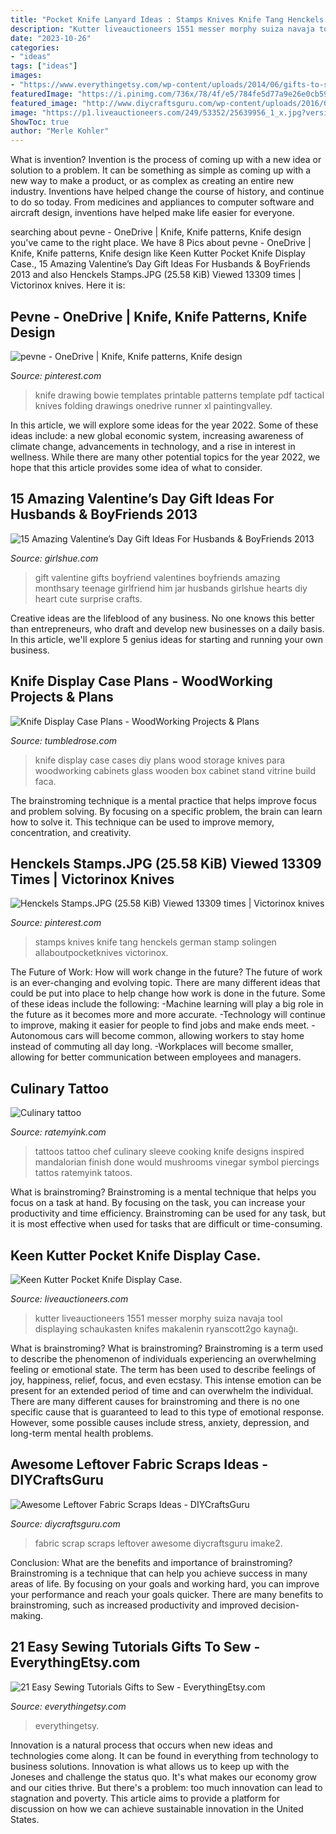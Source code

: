 ```yaml
---
title: "Pocket Knife Lanyard Ideas : Stamps Knives Knife Tang Henckels German Stamp Solingen Allaboutpocketknives Victorinox"
description: "Kutter liveauctioneers 1551 messer morphy suiza navaja tool displaying schaukasten knifes makalenin ryanscott2go kaynağı"
date: "2023-10-26"
categories:
- "ideas"
tags: ["ideas"]
images:
- "https://www.everythingetsy.com/wp-content/uploads/2014/06/gifts-to-sew-DIY-fabric-lanyard-650x910.jpg"
featuredImage: "https://i.pinimg.com/736x/78/4f/e5/784fe5d77a9e26e0cb593d9c0fab85e6.jpg"
featured_image: "http://www.diycraftsguru.com/wp-content/uploads/2016/03/05-Fabric-Scrap-Rosette-Pillow.jpg"
image: "https://p1.liveauctioneers.com/249/53352/25639956_1_x.jpg?version=1396053627&amp;width=512&amp;format=pjpg&amp;auto=webp&amp;quality=50"
ShowToc: true
author: "Merle Kohler"
---
```



What is invention?
Invention is the process of coming up with a new idea or solution to a problem. It can be something as simple as coming up with a new way to make a product, or as complex as creating an entire new industry. Inventions have helped change the course of history, and continue to do so today. From medicines and appliances to computer software and aircraft design, inventions have helped make life easier for everyone.

	

		
searching about pevne - OneDrive | Knife, Knife patterns, Knife design you've came to the right place. We have 8 Pics about pevne - OneDrive | Knife, Knife patterns, Knife design like Keen Kutter Pocket Knife Display Case., 15 Amazing Valentine’s Day Gift Ideas For Husbands &amp; BoyFriends 2013 and also Henckels Stamps.JPG (25.58 KiB) Viewed 13309 times | Victorinox knives. Here it is:
		
    
## Pevne - OneDrive | Knife, Knife Patterns, Knife Design

<img loading=lazy src="https://i.pinimg.com/736x/78/4f/e5/784fe5d77a9e26e0cb593d9c0fab85e6.jpg" onerror="this.onerror=null;this.src='https://tse4.mm.bing.net/th?id=OIP.KAlBqS3Lb61FzxCIzmTP1wAAAA&amp;pid=15.1';" alt="pevne - OneDrive | Knife, Knife patterns, Knife design">

_Source: pinterest.com_

>knife drawing bowie templates printable patterns template pdf tactical knives folding drawings onedrive runner xl paintingvalley. 

	

In this article, we will explore some ideas for the year 2022. Some of these ideas include: a new global economic system, increasing awareness of climate change, advancements in technology, and a rise in interest in wellness. While there are many other potential topics for the year 2022, we hope that this article provides some idea of what to consider.

    
## 15 Amazing Valentine’s Day Gift Ideas For Husbands &amp; BoyFriends 2013

<img loading=lazy src="https://www.girlshue.com/wp-content/uploads/2016/07/unnamed-file-1241.jpg" onerror="this.onerror=null;this.src='https://tse4.mm.bing.net/th?id=OIP.9EqaNqPgl0tjEGuj6SqRuAHaJ4&amp;pid=15.1';" alt="15 Amazing Valentine’s Day Gift Ideas For Husbands &amp; BoyFriends 2013">

_Source: girlshue.com_

>gift valentine gifts boyfriend valentines boyfriends amazing monthsary teenage girlfriend him jar husbands girlshue hearts diy heart cute surprise crafts. 

	

Creative ideas are the lifeblood of any business. No one knows this better than entrepreneurs, who draft and develop new businesses on a daily basis. In this article, we'll explore 5 genius ideas for starting and running your own business.

    
## Knife Display Case Plans - WoodWorking Projects &amp; Plans

<img loading=lazy src="https://s-media-cache-ak0.pinimg.com/736x/a1/ee/d0/a1eed041ae5364fb2277602c05d58bb5.jpg" onerror="this.onerror=null;this.src='https://tse1.mm.bing.net/th?id=OIP.G_of2NdfWe3q-MWboYPCFAHaGR&amp;pid=15.1';" alt="Knife Display Case Plans - WoodWorking Projects &amp; Plans">

_Source: tumbledrose.com_

>knife display case cases diy plans wood storage knives para woodworking cabinets glass wooden box cabinet stand vitrine build faca. 

	

The brainstroming technique is a mental practice that helps improve focus and problem solving. By focusing on a specific problem, the brain can learn how to solve it. This technique can be used to improve memory, concentration, and creativity.

    
## Henckels Stamps.JPG (25.58 KiB) Viewed 13309 Times | Victorinox Knives

<img loading=lazy src="https://i.pinimg.com/originals/bf/96/71/bf96710deaf09332cc7cdda0a63d846b.jpg" onerror="this.onerror=null;this.src='https://tse1.mm.bing.net/th?id=OIP.qUUyK40vHSUPGaZ7iJ-vuwAAAA&amp;pid=15.1';" alt="Henckels Stamps.JPG (25.58 KiB) Viewed 13309 times | Victorinox knives">

_Source: pinterest.com_

>stamps knives knife tang henckels german stamp solingen allaboutpocketknives victorinox. 

	

The Future of Work: How will work change in the future?
The future of work is an ever-changing and evolving topic. There are many different ideas that could be put into place to help change how work is done in the future. Some of these ideas include the following: 
-Machine learning will play a big role in the future as it becomes more and more accurate. 
-Technology will continue to improve, making it easier for people to find jobs and make ends meet. 
-Autonomous cars will become common, allowing workers to stay home instead of commuting all day long. 
-Workplaces will become smaller, allowing for better communication between employees and managers.

    
## Culinary Tattoo

<img loading=lazy src="http://static.ratemyink.com/images/ul/127/Culinary-tattoo-127601.jpeg" onerror="this.onerror=null;this.src='https://tse1.mm.bing.net/th?id=OIP.KLc26B9HXgvNaxXX0gytmwHaJ3&amp;pid=15.1';" alt="Culinary tattoo">

_Source: ratemyink.com_

>tattoos tattoo chef culinary sleeve cooking knife designs inspired mandalorian finish done would mushrooms vinegar symbol piercings tattos ratemyink tatoos. 

	

What is brainstroming? Brainstroming is a mental technique that helps you focus on a task at hand. By focusing on the task, you can increase your productivity and time efficiency. Brainstroming can be used for any task, but it is most effective when used for tasks that are difficult or time-consuming.

    
## Keen Kutter Pocket Knife Display Case.

<img loading=lazy src="https://p1.liveauctioneers.com/249/53352/25639956_1_x.jpg?version=1396053627&amp;width=512&amp;format=pjpg&amp;auto=webp&amp;quality=50" onerror="this.onerror=null;this.src='https://tse4.mm.bing.net/th?id=OIP.ciM9ZxY6eWnsFVpaCJp7EgHaHO&amp;pid=15.1';" alt="Keen Kutter Pocket Knife Display Case.">

_Source: liveauctioneers.com_

>kutter liveauctioneers 1551 messer morphy suiza navaja tool displaying schaukasten knifes makalenin ryanscott2go kaynağı. 

	

What is brainstroming?
What is brainstroming? Brainstroming is a term used to describe the phenomenon of individuals experiencing an overwhelming feeling or emotional state. The term has been used to describe feelings of joy, happiness, relief, focus, and even ecstasy. This intense emotion can be present for an extended period of time and can overwhelm the individual. There are many different causes for brainstroming and there is no one specific cause that is guaranteed to lead to this type of emotional response. However, some possible causes include stress, anxiety, depression, and long-term mental health problems.

    
## Awesome Leftover Fabric Scraps Ideas - DIYCraftsGuru

<img loading=lazy src="http://www.diycraftsguru.com/wp-content/uploads/2016/03/05-Fabric-Scrap-Rosette-Pillow.jpg" onerror="this.onerror=null;this.src='https://tse2.mm.bing.net/th?id=OIP.-WCoJfC_8iQi45z5Y7fV4AHaLH&amp;pid=15.1';" alt="Awesome Leftover Fabric Scraps Ideas - DIYCraftsGuru">

_Source: diycraftsguru.com_

>fabric scrap scraps leftover awesome diycraftsguru imake2. 

	

Conclusion: What are the benefits and importance of brainstroming?
Brainstroming is a technique that can help you achieve success in many areas of life. By focusing on your goals and working hard, you can improve your performance and reach your goals quicker. There are many benefits to brainstroming, such as increased productivity and improved decision-making.

    
## 21 Easy Sewing Tutorials Gifts To Sew - EverythingEtsy.com

<img loading=lazy src="https://www.everythingetsy.com/wp-content/uploads/2014/06/gifts-to-sew-DIY-fabric-lanyard-650x910.jpg" onerror="this.onerror=null;this.src='https://tse2.mm.bing.net/th?id=OIP.-v7GuLdpb-KganNGnufdwAHaKX&amp;pid=15.1';" alt="21 Easy Sewing Tutorials Gifts to Sew - EverythingEtsy.com">

_Source: everythingetsy.com_

>everythingetsy. 

	

Innovation is a natural process that occurs when new ideas and technologies come along. It can be found in everything from technology to business solutions. Innovation is what allows us to keep up with the Joneses and challenge the status quo. It's what makes our economy grow and our cities thrive. But there's a problem: too much innovation can lead to stagnation and poverty. This article aims to provide a platform for discussion on how we can achieve sustainable innovation in the United States.

